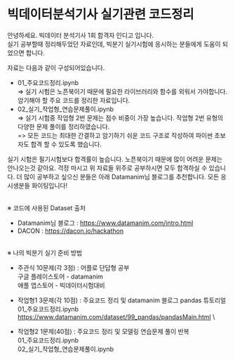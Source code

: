 # 빅데이터분석기사 실기관련 코드정리

안녕하세요. 빅데이터 분석기사 1회 합격자 인디고 입니다.  \
실기 공부할때 정리해두었던 자료인데, 빅분기 실기시험에 응시하는 분들에게 도움이 되었으면 합니다.

자료는 다음과 같이 구성되어있습니다.
- 01_주요코드정리.ipynb \
  => 실기 시험은 노픈북이기 때문에 필요한 라이브러리와 함수를 외워서 가야합니다. 암기해야 할 주요 코드를 정리한 자료입니다.
- 02_실기_작업형_연습문제풀이.ipynb \
  => 실기 시험중 작업형 2번 문제는 점수 비중이 가장 높습니다. 작업형 2번 유형의 다양한 문제 풀이를 정리하였습니다. \
  => 모든 코드는 최대한 간결하고 암기하기 쉬운 코드 구조로 작성하여 파이썬 초보자도 합격 할 수 있도록 했습니다.


실기 시험은 필기시험보다 합격률이 높습니다. 노픈북이기 때문에 많이 어려운 문제는 안나오는것 같아요. 걱정 마시고 위 자료들 위주로 공부하시면 모두 합격하실 수 있습니다. 더 많이 공부하고 싶으신 분들은 아래 Datamanim님 블로그를 추천합니다. 모든 응시생분들 화이팅입니다! </br> </br>

※ 코드에 사용된 Dataset 출처
 - Datamanim님 블로그 : https://www.datamanim.com/intro.html
 - DACON : https://dacon.io/hackathon </br> </br>


※ 나의 빅분기 실기 준비 방법
- 주관식 10문제(각 3점) : 어플로 단답형 공부 \
   구글 플레이스토어 - datamanim \
   애플 앱스토어 - 빅데이터시험대비

- 작업형1 3문제(각 10점) : 주요코드 정리 및 datamanim 블로그 pandas 튜토리얼 \
01_주요코드정리.ipynb \
https://www.datamanim.com/dataset/99_pandas/pandasMain.html \


- 작업형2 1문제(40점) : 주요코드 정리 및 모델링 연습문제 풀이 반복 \
01_주요코드정리.ipynb \
02_실기_작업형_연습문제풀이.ipynb

